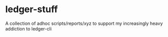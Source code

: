 # ledger-stuff
A collection of adhoc scripts/reports/xyz to support my increasingly heavy addiction to ledger-cli
